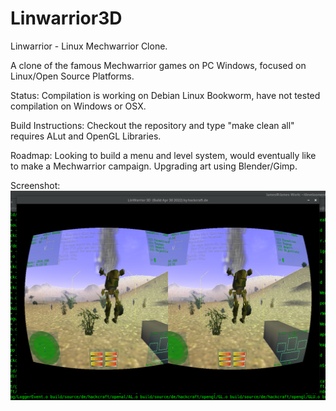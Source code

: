 # Linwarrior3D
Linwarrior - Linux Mechwarrior Clone.

A clone of the famous Mechwarrior games on PC Windows, focused on Linux/Open Source Platforms.

Status: Compilation is working on Debian Linux Bookworm, have not tested compilation on Windows or OSX.

Build Instructions: Checkout the repository and type "make clean all" requires ALut and OpenGL Libraries.

Roadmap: Looking to build a menu and level system, would eventually like to make a Mechwarrior campaign. Upgrading art using Blender/Gimp.

Screenshot:
![alt text](https://github.com/DMJC/Linwarrior3D/blob/main/media/images/Linwarrior3D_HMD.png)

